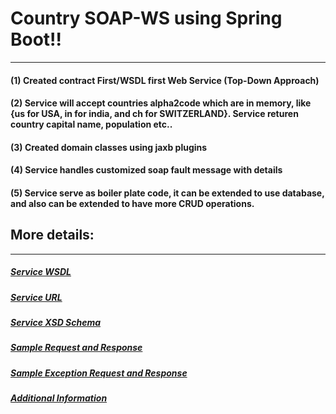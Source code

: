 
# Country SOAP-WS using Spring Boot!!
--------------------------------------

#### (1) Created contract First/WSDL first Web Service (Top-Down Approach)
#### (2) Service will accept countries alpha2code which are in memory, like {us for USA, in for india, and ch for SWITZERLAND}. Service returen country capital name, population etc..
#### (3) Created domain classes using jaxb plugins
#### (4) Service handles customized soap fault message with details
#### (5) Service serve as boiler plate code, it can be extended to use database, and also can be extended to have more CRUD operations.







## More details:
--------------------------------------
##### [Service WSDL](http://localhost:8091/soap-ws/country.wsdl)
##### [Service URL](http://localhost:8091/soap-ws)
##### [Service XSD Schema](https://github.com/DRModi/springboot-soap-country-api/blob/master/src/main/resources/country.xsd)
##### [Sample Request and Response](https://github.com/DRModi/springboot-soap-country-api/blob/master/src/main/resources/soap-exception-usa.xml)
##### [Sample Exception Request and Response](https://github.com/DRModi/springboot-soap-country-api/blob/master/src/main/resources/soap-exception-usa.xml)

##### [Additional Information](https://github.com/DRModi/springboot-soap-country-api/blob/master/additionalInformation)
